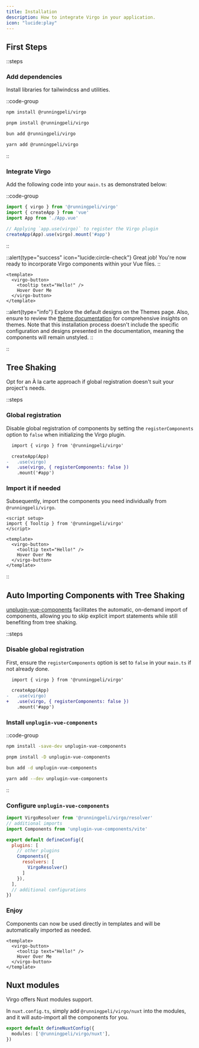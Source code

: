 ```yaml
---
title: Installation
description: How to integrate Virgo in your application.
icon: "lucide:play"
---
```


## First Steps

::steps

### Add dependencies

Install libraries for tailwindcss and utilities.

::code-group

```bash [npm]
npm install @runningpeli/virgo
```

```bash [pnpm]
pnpm install @runningpeli/virgo
```

```bash [bun]
bun add @runningpeli/virgo
```

```bash [yarn]
yarn add @runningpeli/virgo
```

::

### Integrate Virgo

Add the following code into your `main.ts` as demonstrated below:

::code-group

 ```ts [main.ts]{3,5-6,8,10}
 import { virgo } from '@runningpeli/virgo'
 import { createApp } from 'vue'
 import App from './App.vue'

 // Applying `app.use(virgo)` to register the Virgo plugin
 createApp(App).use(virgo).mount('#app')
  ```
::

::alert{type="success" icon="lucide:circle-check"}
Great job! You're now ready to incorporate Virgo components within your Vue files.
::

```vue
<template>
  <virgo-button>
    <tooltip text="Hello!" />
    Hover Over Me
  </virgo-button>
</template>
```

::alert{type="info"}
Explore the default designs on the Themes page. Also, ensure to review the [theme documentation](/getting-started/theme) for comprehensive insights on themes. Note that this installation process doesn't include the specific configuration and designs presented in the documentation, meaning the components will remain unstyled.
::

::

## Tree Shaking

Opt for an À la carte approach if global registration doesn't suit your project's needs.

::steps

### Global registration

 Disable global registration of components by setting the `registerComponents` option to `false` when initializing the Virgo plugin.

```diff [main.ts]
  import { virgo } from '@runningpeli/virgo'

  createApp(App)
-   .use(virgo)
+   .use(virgo, { registerComponents: false })
    .mount('#app')
```

### Import it if needed

 Subsequently, import the components you need individually from `@runningpeli/virgo`.

```vue
<script setup>
import { Tooltip } from '@runningpeli/virgo'
</script>

<template>
  <virgo-button>
    <tooltip text="Hello!" />
    Hover Over Me
  </virgo-button>
</template>
```

::

## Auto Importing Components with Tree Shaking

[unplugin-vue-components](https://github.com/antfu/unplugin-vue-components) facilitates the automatic, on-demand import of components, allowing you to skip explicit import statements while still benefiting from tree shaking.

::steps

### Disable global registration

First, ensure the `registerComponents` option is set to `false` in your `main.ts` if not already done.

```diff [main.ts]
  import { virgo } from '@runningpeli/virgo'

  createApp(App)
-   .use(virgo)
+   .use(virgo, { registerComponents: false })
    .mount('#app')
```

### Install `unplugin-vue-components`

::code-group

```bash [npm]
npm install -save-dev unplugin-vue-components
```

```bash [pnpm]
pnpm install -D unplugin-vue-components
```

```bash [bun]
bun add -d unplugin-vue-components
```

```bash [yarn]
yarn add --dev unplugin-vue-components
```

::

### Configure `unplugin-vue-components`

```js [vite.config.ts]
import VirgoResolver from '@runningpeli/virgo/resolver'
// additional imports
import Components from 'unplugin-vue-components/vite'

export default defineConfig({
  plugins: [
    // other plugins
    Components({
      resolvers: [
        VirgoResolver()
      ]
    }),
  ],
  // additional configurations
})
```

### Enjoy

Components can now be used directly in templates and will be automatically imported as needed.

```vue
<template>
  <virgo-button>
    <tooltip text="Hello!" />
    Hover Over Me
  </virgo-button>
</template>
```

## Nuxt modules

Virgo offers Nuxt modules support.

In `nuxt.config.ts`, simply add `@runningpeli/virgo/nuxt` into the modules, and it will auto-import all the components for you.

```ts
export default defineNuxtConfig({
  modules: ['@runningpeli/virgo/nuxt'],
})
```
